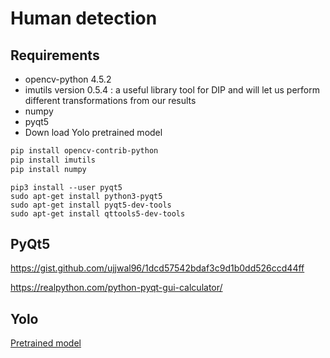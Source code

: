 # Human detection

## Requirements

- opencv-python 4.5.2
- imutils version 0.5.4 : a useful library tool for DIP and will let us perform different transformations from our results
- numpy
- pyqt5
- Down load Yolo pretrained model

```bash
pip install opencv-contrib-python
pip install imutils
pip install numpy
```

```
pip3 install --user pyqt5  
sudo apt-get install python3-pyqt5  
sudo apt-get install pyqt5-dev-tools
sudo apt-get install qttools5-dev-tools
```

## PyQt5

https://gist.github.com/ujjwal96/1dcd57542bdaf3c9d1b0dd526ccd44ff

https://realpython.com/python-pyqt-gui-calculator/

## Yolo

[Pretrained model](https://pjreddie.com/media/files/yolov3.weights)
